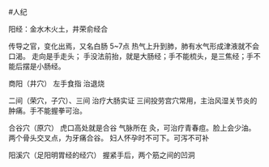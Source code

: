 #人纪 

阳经：金水木火土，井荣俞经合

传导之官，变化出焉，又名白肠
5~7点
热气上升到肺，肺有水气形成津液就不会口渴。
走向是手走头；
手没法前抬，就是大肠经；手不能梳头，是三焦经；手不能后摆是小肠经。


商阳（井穴）
	左手食指
	治退烧

二间（荣穴，子穴）、三间
	治疗大肠实证
	三间投劳宫穴常用，主治风湿关节炎的肿痛。手不能握拳可治。

合谷穴（原穴）
	虎口高处就是合谷
	气脉所在
	灸，可治疗青春痘。脸上会少油。
	两个骨头交叉点，为牙痛合谷。
	妇人怀孕时不可下。可泻不可补

阳溪穴（足阳明胃经的经穴）
	握紧手后，两个筋之间的凹洞















